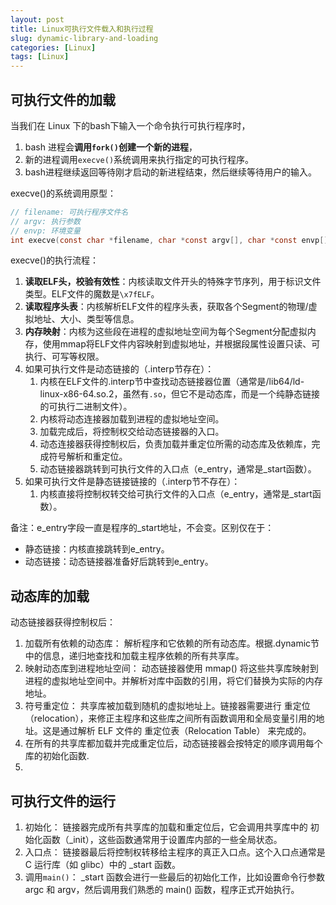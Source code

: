 ```yaml
---
layout: post
title: Linux可执行文件载入和执行过程
slug: dynamic-library-and-loading
categories: [Linux]
tags: [Linux]
---
```



## 可执行文件的加载

当我们在 Linux 下的bash下输入一个命令执行可执行程序时，
1. bash 进程会**调用`fork()`创建一个新的进程**，
2. 新的进程调用`execve()`系统调用来执行指定的可执行程序。
3. bash进程继续返回等待刚才启动的新进程结束，然后继续等待用户的输入。

execve()的系统调用原型：
```c
// filename: 可执行程序文件名
// argv: 执行参数
// envp: 环境变量
int execve(const char *filename, char *const argv[], char *const envp[]);
```

execve()的执行流程：
1. **读取ELF头，校验有效性**：内核读取文件开头的特殊字节序列，用于标识文件类型。ELF文件的魔数是`\x7fELF`。
1. **读取程序头表**：内核解析ELF文件的程序头表，获取各个Segment的物理/虚拟地址、大小、类型等信息。
1. **内存映射**：内核为这些段在进程的虚拟地址空间为每个Segment分配虚拟内存，使用mmap将ELF文件内容映射到虚拟地址，并根据段属性设置只读、可执行、可写等权限。
1. 如果可执行文件是动态链接的（.interp节存在）：
    1. 内核在ELF文件的.interp节中查找动态链接器位置（通常是/lib64/ld-linux-x86-64.so.2，虽然有`.so`，但它不是动态库，而是一个纯静态链接的可执行二进制文件）。
    1. 内核将动态连接器加载到进程的虚拟地址空间。
    1. 加载完成后，将控制权交给动态链接器的入口。
    1. 动态连接器获得控制权后，负责加载并重定位所需的动态库及依赖库，完成符号解析和重定位。
    1. 动态链接器跳转到可执行文件的入口点（e_entry，通常是_start函数）。
1. 如果可执行文件是静态链接链接的（.interp节不存在）：
    1. 内核直接将控制权转交给可执行文件的入口点（e_entry，通常是_start函数）。

备注：e_entry字段一直是程序的_start地址，不会变。区别仅在于：
+ 静态链接：内核直接跳转到e_entry。
+ 动态链接：动态链接器准备好后跳转到e_entry。

## 动态库的加载
动态链接器获得控制权后：
1. 加载所有依赖的动态库： 解析程序和它依赖的所有动态库。根据.dynamic节中的信息，递归地查找和加载主程序依赖的所有共享库。
1. 映射动态库到进程地址空间： 动态链接器使用 mmap() 将这些共享库映射到进程的虚拟地址空间中。并解析对库中函数的引用，将它们替换为实际的内存地址。﻿
1. 符号重定位： 共享库被加载到随机的虚拟地址上。链接器需要进行 重定位（relocation），来修正主程序和这些库之间所有函数调用和全局变量引用的地址。这是通过解析 ELF 文件的 重定位表（Relocation Table） 来完成的。
1. 在所有的共享库都加载并完成重定位后，动态链接器会按特定的顺序调用每个库的初始化函数.
1. 

## 可执行文件的运行

1. 初始化： 链接器完成所有共享库的加载和重定位后，它会调用共享库中的 初始化函数（_init），这些函数通常用于设置库内部的一些全局状态。
1. 入口点： 链接器最后将控制权转移给主程序的真正入口点。这个入口点通常是 C 运行库（如 glibc）中的 _start 函数。
1. 调用`main()`： _start 函数会进行一些最后的初始化工作，比如设置命令行参数 argc 和 argv，然后调用我们熟悉的 main() 函数，程序正式开始执行。

